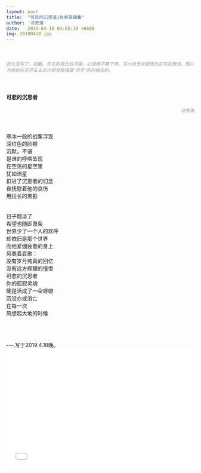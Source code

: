 ```yaml
---
layout: post
title:  "可悲的沉思者/肖邦夜曲集"
author: '凉葱落'
date:   2019-04-18 04:05:18 +0800
img: 20190418.jpg
---
```

<br>
<h5 style="color:#999; font-size:12px;font-weight:300">好久没写了，抱歉。现在的我比较浮躁，心很难平静下来，写小诗无非是因为它写起来快。图片为我前些天开车去长沙铜官窑镇遛“尼可”的时候拍的。</h5>
<br>
<br>
<b>可悲的沉思者</b>
<h5 style="color:#999; font-size:12px;font-weight:300; text-align: right;">凉葱落</h5>
<br>

寒冰一般的战栗浮现<br>
深红色的脸颊<br>
沉默，不语<br>
是谁的呼唤坠现<br>
在空荡的星空里<br>
犹如流星<br>
扣进了沉思者的幻念<br>
夜抚慰着他的哀伤<br>
用拉长的黑影<br>
<br><br>
日子黯淡了<br>
希望也随即萧条<br>
世界少了一个人的欢呼<br>
却依旧是那个世界<br>
而他紧绷疲惫的身上<br>
风奏着哀歌：<br>
没有岁月纯真的回忆<br>
没有远方辉耀的憧憬<br>
可悲的沉思者<br>
你的孤寂灵魂<br>
硬是活成了一朵蜉蝣<br>
沉没亦或消亡<br>
在每一次<br>
风想起大地的时候<br>
<br>
<br>

<br>
---,写于2019.4.18晚。<br>

<iframe frameborder="0" width="100%" style="min-height:320px; width:100%; border:none;" src="//music.163.com/outchain/player?type=1&id=132353&auto=1&height=430" allowFullScreen="true"></iframe>
